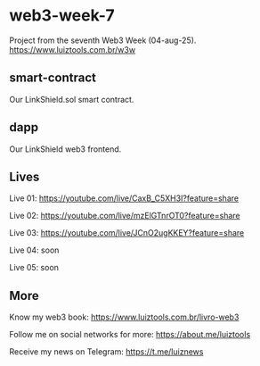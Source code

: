 # web3-week-7
Project from the seventh Web3 Week (04-aug-25). https://www.luiztools.com.br/w3w

## smart-contract
Our LinkShield.sol smart contract.

## dapp
Our LinkShield web3 frontend.

## Lives

Live 01: https://youtube.com/live/CaxB_C5XH3I?feature=share

Live 02: https://youtube.com/live/mzElGTnrOT0?feature=share

Live 03: https://youtube.com/live/JCnO2ugKKEY?feature=share

Live 04: soon

Live 05: soon

## More

Know my web3 book: https://www.luiztools.com.br/livro-web3

Follow me on social networks for more: https://about.me/luiztools

Receive my news on Telegram: https://t.me/luiznews
